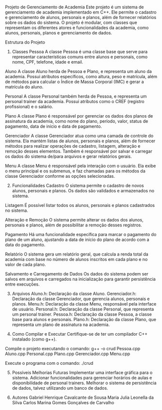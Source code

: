 Projeto de Gerenciamento de Academia
Este projeto é um sistema de gerenciamento de academia implementado em C++. Ele permite o cadastro e gerenciamento de alunos, personais e planos, além de fornecer relatórios sobre os dados do sistema. O projeto é modular, com classes que representam os diferentes atores e funcionalidades da academia, como alunos, personais, planos e gerenciamento de dados.

Estrutura do Projeto

1. Classes
Pessoa
A classe Pessoa é uma classe base que serve para representar características comuns entre alunos e personais, como nome, CPF, telefone, idade e email.

Aluno
A classe Aluno herda de Pessoa e Plano, e representa um aluno da academia. Possui atributos específicos, como altura, peso e matrícula, além de métodos para calcular o Índice de Massa Corporal (IMC) e gerar a matrícula do aluno.

Personal
A classe Personal também herda de Pessoa, e representa um personal trainer da academia. Possui atributos como o CREF (registro profissional) e o salário.

Plano
A classe Plano é responsável por gerenciar os dados dos planos de assinatura da academia, como nome do plano, período, valor, status de pagamento, data de início e data de pagamento.

Gerenciador
A classe Gerenciador atua como uma camada de controle do sistema. Ela mantém listas de alunos, personais e planos, além de fornecer métodos para realizar operações de cadastro, listagem, alteração e remoção desses elementos. Também é responsável por salvar e carregar os dados do sistema de/para arquivos e gerar relatórios gerais.

Menu
A classe Menu é responsável pela interação com o usuário. Ela exibe o menu principal e os submenus, e faz chamadas para os métodos da classe Gerenciador conforme as opções selecionadas.

2. Funcionalidades
Cadastro
O sistema permite o cadastro de novos alunos, personais e planos. Os dados são validados e armazenados no sistema.

Listagem
É possível listar todos os alunos, personais e planos cadastrados no sistema.

Alteração e Remoção
O sistema permite alterar os dados dos alunos, personais e planos, além de possibilitar a remoção desses registros.

Pagamento
Há uma funcionalidade específica para marcar o pagamento do plano de um aluno, ajustando a data de início do plano de acordo com a data do pagamento.

Relatório
O sistema gera um relatório geral, que calcula a renda total da academia com base no número de alunos inscritos em cada plano e no valor de cada plano.

Salvamento e Carregamento de Dados
Os dados do sistema podem ser salvos em arquivos e carregados na inicialização para garantir persistência entre execuções.

3. Arquivos
Aluno.h: Declaração da classe Aluno.
Gerenciador.h: Declaração da classe Gerenciador, que gerencia alunos, personais e planos.
Menu.h: Declaração da classe Menu, responsável pela interface de usuário.
Personal.h: Declaração da classe Personal, que representa um personal trainer.
Pessoa.h: Declaração da classe Pessoa, a classe base para alunos e personais.
Plano.h: Declaração da classe Plano, que representa um plano de assinatura na academia.

4. Como Compilar e Executar
Certifique-se de ter um compilador C++ instalado (como g++).

Compile o projeto executando o comando:
g++ -o crud Pessoa.cpp Aluno.cpp Personal.cpp Plano.cpp Gerenciador.cpp Menu.cpp

Execute o programa com o comando:
./crud

5. Possíveis Melhorias Futuras
Implementar uma interface gráfica para o sistema.
Adicionar funcionalidades para gerenciar horários de aulas e disponibilidade de personal trainers.
Melhorar o sistema de persistência de dados, talvez utilizando um banco de dados.

6. Autores
Gabriel Henrique Cavalcante de Sousa
Maria Julia Leonella da Silva Carlos
Marina Gomes Gonçalves de Carvalho
